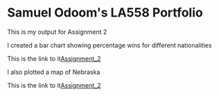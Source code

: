# Samuel Odoom's LA558 Portfolio
This is my output for Assignment 2

I created a bar chart showing percentage wins for different nationalities


This is the link to it[Assignment_2](Assignment_2/Assignment2Chart.jpeg)

I also plotted a map of Nebraska

This is the link to it[Assignment_2](Assignment_2/Nebraskaplot.jpeg)



